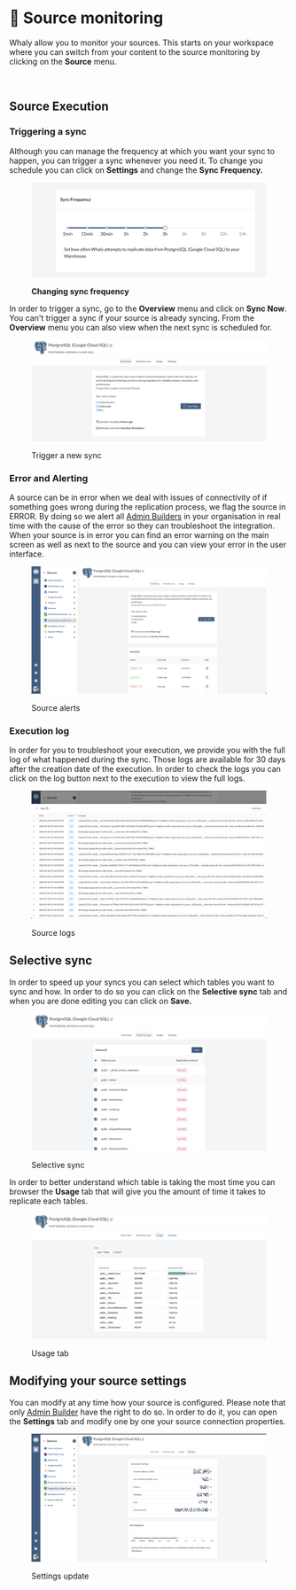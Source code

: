 # 🧙 Source monitoring

Whaly allow you to monitor your sources. This starts on your workspace where you can switch from your content to the source monitoring by clicking on the **Source** menu.

<figure><img src="../.gitbook/assets/Screen Cast 2022-09-07 at 6.15.33 PM.gif" alt=""><figcaption></figcaption></figure>

## Source Execution

### Triggering a sync

Although you can manage the frequency at which you want your sync to happen, you can trigger a sync whenever you need it. To change you schedule you can click on **Settings** and change the **Sync Frequency.**

<figure><img src="../.gitbook/assets/image (5).png" alt=""><figcaption><p><strong>Changing sync frequency</strong></p></figcaption></figure>

In order to trigger a sync, go to the **Overview** menu and click on **Sync Now**. You can't trigger a sync if your source is already syncing. From the **Overview** menu you can also view when the next sync is scheduled for.

&#x20;

<figure><img src="../.gitbook/assets/image.png" alt=""><figcaption><p>Trigger a new sync</p></figcaption></figure>

### Error and Alerting

A source can be in error when we deal with issues of connectivity of if something goes wrong during the replication process, we flag the source in ERROR. By doing so we alert all [Admin Builders](../organization/manage-access-control.md#admin-builder) in your organisation in real time with the cause of the error so they can troubleshoot the integration. When your source is in error you can find an error warning on the main screen as well as next to the source and you can view your error in the user interface.

&#x20;

<figure><img src="../.gitbook/assets/image (4).png" alt=""><figcaption><p>Source alerts</p></figcaption></figure>

### Execution log

In order for you to troubleshoot your execution, we provide you with the full log of what happened during the sync. Those logs are available for 30 days after the creation date of the execution. In order to check the logs you can click on the log button next to the execution to view the full logs.



<figure><img src="../.gitbook/assets/image (9).png" alt=""><figcaption><p>Source logs</p></figcaption></figure>

## &#x20;Selective sync

In order to speed up your syncs you can select which tables you want to sync and how. In order to do so you can click on the **Selective sync** tab and when you are done editing you can click on **Save.**

<figure><img src="../.gitbook/assets/image (7).png" alt=""><figcaption><p>Selective sync</p></figcaption></figure>

In order to better understand which table is taking the most time you can browser the **Usage** tab that will give you the amount of time it takes to replicate each tables.

<figure><img src="../.gitbook/assets/image (1).png" alt=""><figcaption><p>Usage tab</p></figcaption></figure>

## Modifying your source settings&#x20;

You can modify at any time how your source is configured. Please note that only [Admin Builder](../organization/manage-access-control.md#admin-builder) have the right to do so. In order to do it, you can open the **Settings** tab and modify one by one your source connection properties.

<figure><img src="../.gitbook/assets/image (3).png" alt=""><figcaption><p>Settings update</p></figcaption></figure>

